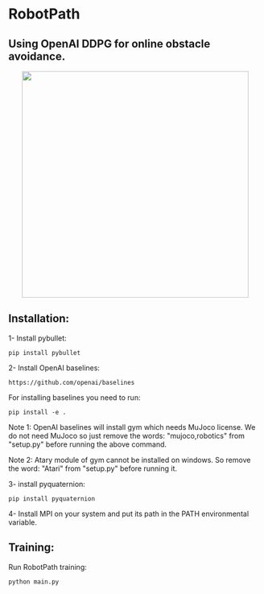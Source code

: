 # RobotPath

## Using OpenAI DDPG for online obstacle avoidance.

<p align="center">
    <img src="https://github.com/kavehkamali/RobotPath/blob/master/demo.gif" width="450">
</p>

## Installation:

1- Install pybullet:

```
pip install pybullet
```

2- Install OpenAI baselines:

```
https://github.com/openai/baselines
```
For installing baselines you need to run:

```
pip install -e .
```

Note 1: OpenAI baselines will install gym which needs MuJoco license. We do not need MuJoco so just remove the words: "mujoco,robotics" from "setup.py" before running the above command.

Note 2: Atary module of gym cannot be installed on windows. So remove the word: "Atari" from "setup.py" before running it.

3- install pyquaternion:

```
pip install pyquaternion
```

4- Install MPI on your system and put its path in the PATH environmental variable.

## Training:

Run RobotPath training:

```
python main.py
```